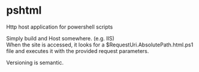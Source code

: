 # pshtml
Http host application for powershell scripts

Simply build and Host somewhere. (e.g. IIS)  
When the site is accessed, it looks for a $RequestUri.AbsolutePath.html.ps1 file and executes it with the provided request parameters.

Versioning is semantic.
